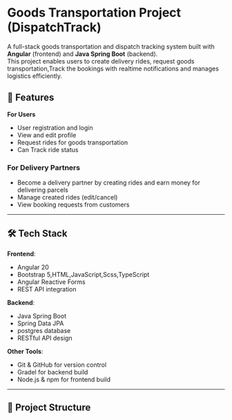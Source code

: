 #  Goods Transportation Project (DispatchTrack)

A full-stack goods transportation and dispatch tracking system built with **Angular** (frontend) and **Java Spring Boot** (backend).  
This project enables users to create delivery rides, request goods transportation,Track the bookings with realtime notifications and manages logistics efficiently.

## 📌 Features

   **For Users**
- User registration and login
- View and edit profile
- Request rides for goods transportation
- Can Track ride status

### **For Delivery Partners**
- Become a delivery partner by creating rides and earn money for delivering parcels
- Manage created rides (edit/cancel)
- View booking requests from customers

----------------

## 🛠️ Tech Stack

**Frontend**:
- Angular 20
- Bootstrap 5,HTML,JavaScript,Scss,TypeScript
- Angular Reactive Forms
- REST API integration

**Backend**:
- Java Spring Boot
- Spring Data JPA
- postgres database
- RESTful API design

**Other Tools**:
- Git & GitHub for version control
- Gradel for backend build
- Node.js & npm for frontend build

---

## 📂 Project Structure
